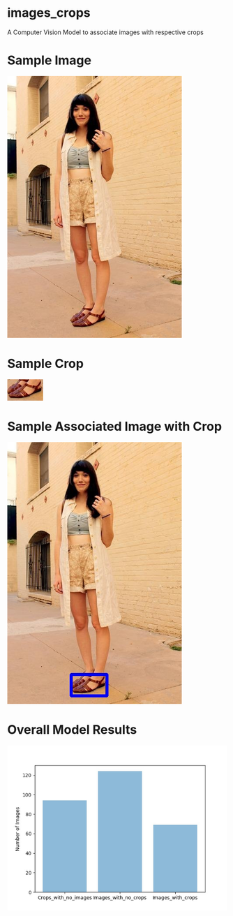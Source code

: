 # images_crops
A Computer Vision Model to associate images with respective crops
# Sample Image
![Image](/screenshots/images0.jpg?raw=true)
# Sample Crop
![Crop](/screenshots/crops153.jpg?raw=true)
# Sample Associated Image with Crop
![Image-crop](/screenshots/images0-crops153.jpg?raw=true)
# Overall Model Results
![Result chart](/screenshots/output_chart.jpg?raw=true)
